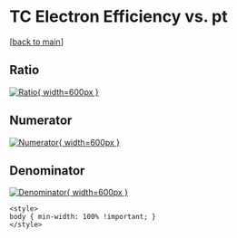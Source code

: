 # TC Electron Efficiency vs. pt

[[back to main](./)]



## Ratio

[![Ratio](../mtv/var/TC_11_eff_stack_pt.png){ width=600px }](../mtv/var/TC_11_eff_stack_pt.pdf)

## Numerator

[![Numerator](../mtv/num/TC_11_eff_stack_pt_num.png){ width=600px }](../mtv/num/TC_11_eff_stack_pt_num.pdf)

## Denominator

[![Denominator](../mtv/den/TC_11_eff_stack_pt_den.png){ width=600px }](../mtv/den/TC_11_eff_stack_pt_den.pdf)


``` {=html}
<style>
body { min-width: 100% !important; }
</style>
```
